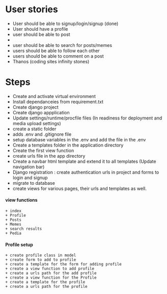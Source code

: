# User stories
+ User should be able to signup/login/signup (done)
+ User should have a profile
+ user should be able to post
+ 
+ user should be able to search for posts/memes
+ users should be able to follow each other
+ users should be able to comment on a post
+ Thanos (coding sites infinity stones) 

# Steps
+ Create and activate virtual environment
+ Install dependanceies from requirement.txt
+ Create django project
+ Create django appplication
+ Update settings/runtime/procfile files (In readiness for deployment and media upload settings)
+ create a static folder
+ adds .env and .gitignore file
+ setup database variables in the .env and add the file in the .env
+ Create a templates folder in the application directory
+ Create the first view function
+ create urls file in the app directory
+ Create a navbar html template and extend it to all templates (Update navigation bar)
+ Django registration : create authentication urls in project and forms to login and signup 
+ migrate to database
+ create views for various pages, their urls and templates as well.
 #### view functions
    + index
    + Profile
    + Posts
    + Memes
    + search results 
    + Pedia

#### Profile setup
    + create profile class in model
    + create form to add to profile
    + create a template for the form for adding profile
    + create a view function to add profile
    + create a urls path for the add profile
    + create a view function for the Profile
    + create a template for the profile
    + create a urls path for the profile
   
